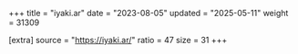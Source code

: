+++
title = "iyaki.ar"
date = "2023-08-05"
updated = "2025-05-11"
weight = 31309

[extra]
source = "https://iyaki.ar/"
ratio = 47
size = 31
+++
